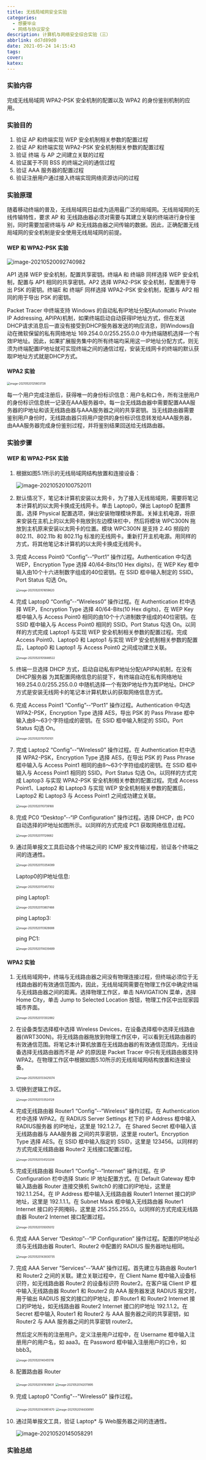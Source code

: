 ```yaml
---
title: 无线局域网安全实验
categories:
  - 想要毕业
  - 网络与协议安全
description: 计算机与网络安全综合实验（三）
abbrlink: dd7d89d0
date: 2021-05-24 14:15:43
tags:
cover:
katex:
---
```


### 实验内容

完成无线局域网 WPA2-PSK 安全机制的配置以及 WPA2 的身份鉴别机制的应用。

### 实验目的

1. 验证 AP 和终端实现 WEP 安全机制相关参数的配置过程
2. 验证 AP 和终端实现 WPA2-PSK 安全机制相关参数的配置过程
3. 验证 终端 与 AP 之间建立关联的过程
4. 验证属于不同 BSS 的终端之间的通信过程
5. 验证 AAA 服务器的配置过程
6. 验证注册用户通过接入终端实现网络资源访问的过程

### 实验原理

随着移动终端的普及，无线局域网日益成为适用最广泛的局域网。无线局域网的无线传输特性，要求 AP 和 无线路由器必须对需要与其建立关联的终端进行身份鉴别，同时需要加密终端与 AP 和无线路由器之间传输的数据。因此，正确配置无线局域网的安全机制是安全使用无线局域网的前提。

#### WEP 和 WPA2-PSK 实验

![image-20210520092740982](https://img.foopi.top/postpic/image-20210520092740982.webp)

AP1 选择 WEP 安全机制，配置共享密钥。终端A 和 终端B 同样选择 WEP 安全机制，配置与 AP1 相同的共享密钥。AP2 选择 WPA2-PSK 安全机制，配置用于导出 PSK 的密钥。终端E 和 终端F 同样选择 WPA2-PSK 安全机制，配置与 AP2 相同的用于导出 PSK 的密钥。

Packet Tracer 中终端支持 Windows 的自动私有IP地址分配(Automatic Private IP Addressing, APIPA)机制，如果终端启动自动获得IP地址方式，但在发送DHCP请求消息后一直没有接受到DHCP服务器发送的响应消息，则Windows自动在微软保留的私有网络地址 169.254.0.0/255.255.0.0 中为终端随机选择一个有效IP地址。因此，如果扩展服务集中的所有终端均采用这一IP地址分配方式，则无须为终端配置IP地址就可实现终端之间的通信过程，安装无线网卡的终端的默认获取IP地址方式就是DHCP方式。

#### WPA2 实验

<img src="https://img.foopi.top/postpic/image-20210520125803728.webp" alt="image-20210520125803728" style="zoom:50%;" />

每一个用户完成注册后，获得唯一的身份标识信息：用户名和口令，所有注册用户的身份标识信息统一记录在AAA服务器中。每一台无线路由器中需要配置AAA服务器的IP地址和该无线路由器与AAA服务器之间的共享密钥。当无线路由器需要鉴别用户身份时，无线路由器只将用户提供的身份标识信息转发给AAA服务器，由AAA服务器完成身份鉴别过程，并将鉴别结果回送给无线路由器。

### 实验步骤

#### WEP 和 WPA2-PSK 实验

1. 根据如图5.1所示的无线局域网结构放置和连接设备：

   ![image-20210520100752011](https://img.foopi.top/postpic/image-20210520100752011.webp)

2. 默认情况下，笔记本计算机安装以太网卡，为了接入无线局域网，需要将笔记本计算机的以太网卡换成无线网卡。单击 Laptop0，弹出 Laptop0 配置界面，选择 Physical 配置选项，弹出安装物理模块界面。关掉主机电源，将原来安装在主机上的以太网卡拖放到左边模块栏中，然后将模块 WPC300N 拖放到主机原来安装以太网卡的位置。模块 WPC300N 是支持 2.4G 频段的 802.11、802.11b 和 802.11g 标准的无线网卡。重新打开主机电源。用同样的方式，将其他笔记本计算机的以太网卡换成无线网卡。

3. 完成 Access Point0 “Config”--“Port1” 操作过程。Authentication 中勾选 WEP，Encryption Type 选择 40/64-Bits(10 Hex digits)，在 WEP Key 框中输入由10个十六进制数字组成的40位密钥。在 SSID 框中输入制定的 SSID。Port Status 勾选 On。

   <img src="https://img.foopi.top/postpic/image-20210520101659620.webp" alt="image-20210520101659620" style="zoom: 50%;" />

4. 完成 Laptop0 “Config”--“Wireless0” 操作过程。在 Authentication 栏中选择 WEP，Encryption Type 选择 40/64-Bits(10 Hex digits)，在 WEP Key 框中输入与 Access Point0 相同的由10个十六进制数字组成的40位密钥。在 SSID 框中输入与 Access Point0 相同的 SSID。Port Status 勾选 On。以同样的方式完成 Laptop1 与实现 WEP 安全机制相关参数的配置过程。完成 Access Point0、Laptop0 和 Laptop1 与实现 WEP 安全机制相关参数的配置后，Laptop0 和 Laptop1 与 Access Point0 之间成功建立关联。

   <img src="https://img.foopi.top/postpic/image-20210520105846522.webp" alt="image-20210520105846522" style="zoom:50%;" />

5. 终端一旦选择 DHCP 方式，启动自动私有IP地址分配(APIPA)机制，在没有 DHCP服务器 为其配置网络信息的前提下，有终端自动在私有网络地址 169.254.0.0/255.255.0.0 中随机选择一个有效IP地址作为其IP地址。DHCP方式是安装无线网卡的笔记本计算机默认的获取网络信息方式。

6. 完成 Access Point1 “Config”--“Port1” 操作过程。Authentication 中勾选 WPA2-PSK，Encryption Type 选择 AES，导出 PSK 的 Pass Phrase 框中输入由8～63个字符组成的密钥。在 SSID 框中输入制定的 SSID。Port Status 勾选 On。

   <img src="https://img.foopi.top/postpic/image-20210520110700101.webp" alt="image-20210520110700101" style="zoom:50%;" />

7. 完成 Laptop2 “Config”--“Wireless0” 操作过程。在 Authentication 栏中选择 WPA2-PSK，Encryption Type 选择 AES，在导出 PSK 的 Pass Phrase 框中输入与 Access Point1 相同的由8～63个字符组成的密钥。在 SSID 框中输入与 Access Point1 相同的 SSID。Port Status 勾选 On。以同样的方式完成 Laptop3 与实现 WPA2-PSK 安全机制相关参数的配置过程。完成 Access Point1、Laptop2 和 Laptop3 与实现 WEP 安全机制相关参数的配置后，Laptop2 和 Laptop3 与 Access Point1 之间成功建立关联。

   <img src="https://img.foopi.top/postpic/image-20210520110739168.webp" alt="image-20210520110739168" style="zoom:50%;" />

8. 完成 PC0 “Desktop”--“IP Configuration” 操作过程。选择 DHCP，由 PC0 自动选择的IP地址如图所示。以同样的方式完成 PC1 获取网络信息过程。

   <img src="https://img.foopi.top/postpic/image-20210520111126682.webp" alt="image-20210520111126682" style="zoom:50%;" />

9. 通过简单报文工具启动各个终端之间的 ICMP 报文传输过程，验证各个终端之间的连通性。

   <img src="https://img.foopi.top/postpic/image-20210520113354089.webp" alt="image-20210520113354089" style="zoom:50%;" />

   Laptop0的IP地址信息:

   <img src="https://img.foopi.top/postpic/image-20210520113457302.webp" alt="image-20210520113457302" style="zoom:50%;" />

   ping Laptop1:

   <img src="https://img.foopi.top/postpic/image-20210520113807468.webp" alt="image-20210520113807468" style="zoom:50%;" />

   ping Laptop3:

   <img src="https://img.foopi.top/postpic/image-20210520113926688.webp" alt="image-20210520113926688" style="zoom:50%;" />

   ping PC1:

   <img src="https://img.foopi.top/postpic/image-20210520114039489.webp" alt="image-20210520114039489" style="zoom:50%;" />

#### WPA2 实验

1. 无线局域网中，终端与无线路由器之间没有物理连接过程，但终端必须位于无线路由器的有效通信范围内，因此，无线局域网需要在物理工作区中确定终端与无线路由器之间的距离。选择物理工作区，单击 NAVIGATION 菜单，选择 Home City，单击 Jump to Selected Location 按钮，物理工作区中出现家园城市界面。

   <img src="https://img.foopi.top/postpic/image-20210520131302882.webp" alt="image-20210520131302882" style="zoom:50%;" />

2. 在设备类型选择框中选择 Wireless Devices，在设备选择框中选择无线路由器(WRT300N)。将无线路由器拖放到物理工作区中，可以看到无线路由器的有效通信范围。将笔记本计算机放置在无线路由器的有效通信范围内，无线设备选择无线路由器而不是 AP 的原因是 Packet Tracer 中只有无线路由器支持 WPA2。在物理工作区中根据如图5.10所示的无线局域网结构放置和连接设备。

   <img src="https://img.foopi.top/postpic/image-20210520133425074.webp" alt="image-20210520133425074" style="zoom:50%;" />

3. 切换到逻辑工作区。

   <img src="https://img.foopi.top/postpic/image-20210520133524128.webp" alt="image-20210520133524128" style="zoom:50%;" />

4. 完成无线路由器 Router1 “Config”--“Wireless” 操作过程。在 Authentication 栏中选择 WPA2。在 RADIUS Server Settings 栏下的 IP Address 框中输入 RADIUS服务器 的IP地址，这里是 192.1.2.7。 在 Shared Secret 框中输入该无线路由器与 AAA服务器 之间的共享密钥，这里是 router1。Encryption Type 选择 AES。在 SSID 框中输入指定的 SSID，这里是 123456。以同样的方式完成无线路由器 Router2 无线接口配置过程。

   <img src="https://img.foopi.top/postpic/image-20210520134120206.webp" alt="image-20210520134120206" style="zoom:50%;" />

5. 完成无线路由器 Router1 “Config”--“Internet” 操作过程。在 IP Configuration 栏中选择 Static IP 地址配置方式。在 Default Gateway 框中输入路由器 Router 连接交换机 Switch0 的接口的IP地址，这里是192.1.1.254。在 IP Address 框中输入无线路由器 Router1 Internet 接口的IP地址，这里是 192.1.1.1。在 Subnet Mask 框中输入无线路由器 Router1 Internet 接口的子网掩码，这里是 255.255.255.0。以同样的方式完成无线路由器 Router2 Internet 接口配置过程。

   <img src="https://img.foopi.top/postpic/image-20210520135005012.webp" alt="image-20210520135005012" style="zoom:50%;" />

6. 完成 AAA Server “Desktop”--“IP Configuration” 操作过程。配置的IP地址必须与无线路由器 Router1、Router2 中配置的 RADIUS 服务器地址相同。

   <img src="https://img.foopi.top/postpic/image-20210520143830735.webp" alt="image-20210520143830735" style="zoom:50%;" />

7. 完成 AAA Server ”Services“--”AAA“ 操作过程。首先建立与路由器 Router1 和 Router2 之间的关联。建立关联过程中，在 Client Name 框中输入设备标识符，如无线路由器 Router2 的设备标识符 Router2。在客户端 Client IP 框中输入无线路由器 Router1 和 Router2 向 AAA 服务器发送 RADIUS 报文时，用于输出 RADIUS 报文的接口的IP地址，即 Router1 和 Router2 Internet 接口的IP地址，如无线路由器 Router2 Internet 接口的IP地址 192.1.1.2。在 Secret 框中输入 Router1 和 Router2 与 AAA 服务器之间的共享密钥，如 Router2 与 AAA 服务器之间的共享密钥 router2。

   然后定义所有的注册用户。定义注册用户过程中，在 Username 框中输入注册用户的用户名，如 aaa3。在 Password 框中输入注册用户的口令，如 bbb3。

   <img src="https://img.foopi.top/postpic/image-20210520140455116.webp" alt="image-20210520140455116" style="zoom:50%;" />

8. 配置路由器 Router

   <img src="https://img.foopi.top/postpic/image-20210520141939831.webp" alt="image-20210520141939831" style="zoom:50%;" />

   <img src="https://img.foopi.top/postpic/image-20210520142011895.webp" alt="image-20210520142011895" style="zoom:50%;" />

9. 完成 Laptop0 "Config"--"Wireless0" 操作过程。

   <img src="https://img.foopi.top/postpic/image-20210520143951470.webp" alt="image-20210520143951470" style="zoom:50%;" />

   <img src="https://img.foopi.top/postpic/image-20210520144308161.webp" alt="image-20210520144308161" style="zoom:50%;" />

10. 通过简单报文工具，验证 Laptop* 与 Web服务器之间的连通性。

    ![image-20210520145058291](https://img.foopi.top/postpic/image-20210520145058291.webp)

### 实验总结
